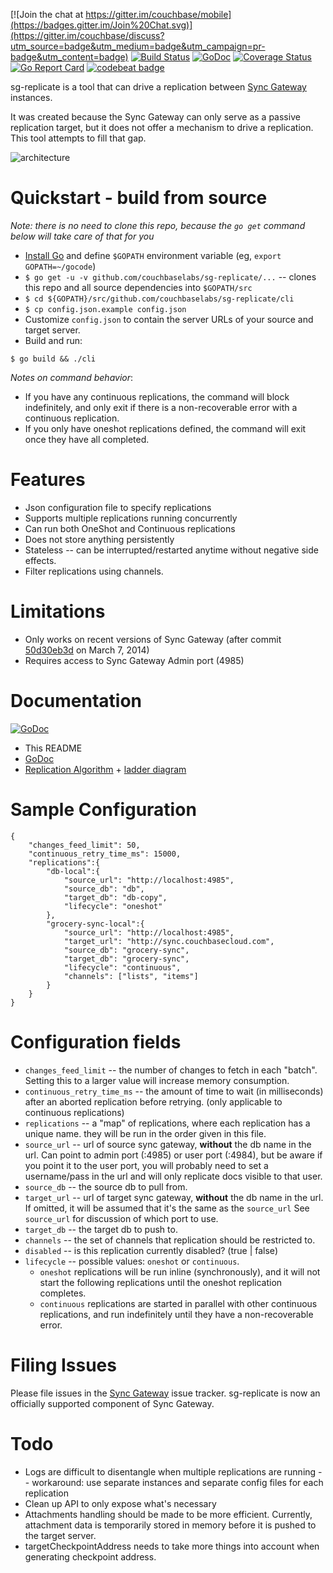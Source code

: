 	
[![Join the chat at https://gitter.im/couchbase/mobile](https://badges.gitter.im/Join%20Chat.svg)](https://gitter.im/couchbase/discuss?utm_source=badge&utm_medium=badge&utm_campaign=pr-badge&utm_content=badge) [![Build Status](http://drone.couchbase.io/api/badges/couchbaselabs/sg-replicate/status.svg)](http://drone.couchbase.io/couchbaselabs/sg-replicate) [![GoDoc](https://godoc.org/github.com/couchbaselabs/sg-replicate?status.png)](https://godoc.org/github.com/couchbaselabs/sg-replicate) [![Coverage Status](https://coveralls.io/repos/couchbaselabs/sg-replicate/badge.svg?branch=master)](https://coveralls.io/r/couchbaselabs/sg-replicate?branch=master) [![Go Report Card](https://goreportcard.com/badge/github.com/couchbaselabs/sg-replicate)](https://goreportcard.com/report/github.com/couchbaselabs/sg-replicate) [![codebeat badge](https://codebeat.co/badges/7bd2f9ec-1313-421f-aa32-aa7fb7026432)](https://codebeat.co/projects/github-com-couchbaselabs-sg-replicate)

sg-replicate is a tool that can drive a replication between [Sync Gateway](https://github.com/couchbase/sync_gateway) instances.  

It was created because the Sync Gateway can only serve as a passive replication target, but it does not offer a mechanism to drive a replication.  This tool attempts to fill that gap.

![architecture](http://tleyden-misc.s3.amazonaws.com/blog_images/sg-replicate-architecture.png)

# Quickstart - build from source

*Note: there is no need to clone this repo, because the `go get` command below will take care of that for you*

* [Install Go](http://golang.org/doc/install) and define `$GOPATH` environment variable (eg, `export GOPATH=~/gocode`)
* `$ go get -u -v github.com/couchbaselabs/sg-replicate/...` -- clones this repo and all source dependencies into `$GOPATH/src`
* `$ cd ${GOPATH}/src/github.com/couchbaselabs/sg-replicate/cli`
* `$ cp config.json.example config.json`
* Customize `config.json` to contain the server URLs of your source and target server.
* Build and run:

```
$ go build && ./cli
```

*Notes on command behavior*:

* If you have any continuous replications, the command will block indefinitely, and only exit if there is a non-recoverable error with a continuous replication.
* If you only have oneshot replications defined, the command will exit once they have all completed.

# Features

* Json configuration file to specify replications
* Supports multiple replications running concurrently 
* Can run both OneShot and Continuous replications
* Does not store anything persistently
* Stateless -- can be interrupted/restarted anytime without negative side effects.
* Filter replications using channels.

# Limitations

* Only works on recent versions of Sync Gateway (after commit [50d30eb3d](https://github.com/couchbase/sync_gateway/commit/50d30eb3d) on March 7, 2014)
* Requires access to Sync Gateway Admin port (4985)
	
# Documentation

[![GoDoc](https://godoc.org/github.com/couchbaselabs/sg-replicate?status.png)](https://godoc.org/github.com/couchbaselabs/sg-replicate)

* This README
* [GoDoc](http://godoc.org/github.com/couchbaselabs/sg-replicate)
* [Replication Algorithm](https://github.com/couchbaselabs/TouchDB-iOS/wiki/Replication-Algorithm) + [ladder diagram](http://cl.ly/image/1v013o210345)

# Sample Configuration

```
{
    "changes_feed_limit": 50,
    "continuous_retry_time_ms": 15000,
    "replications":{
        "db-local":{
            "source_url": "http://localhost:4985",
            "source_db": "db",
            "target_db": "db-copy",
            "lifecycle": "oneshot"
        },
        "grocery-sync-local":{
            "source_url": "http://localhost:4985",
            "target_url": "http://sync.couchbasecloud.com",
            "source_db": "grocery-sync",
            "target_db": "grocery-sync",
            "lifecycle": "continuous",
            "channels": ["lists", "items"]
        }
    }
}
```

# Configuration fields

* `changes_feed_limit` -- the number of changes to fetch in each "batch".  Setting this to a larger value will increase memory consumption.
* `continuous_retry_time_ms` -- the amount of time to wait (in milliseconds) after an aborted replication before retrying.  (only applicable to continuous replications)
* `replications` -- a "map" of replications, where each replication has a unique name.  they will be run in the order given in this file.
* `source_url` -- url of source sync gateway, **without** the db name in the url.  Can point to admin port (:4985) or user port (:4984), but be aware if you point it to the user port, you will probably need to set a username/pass in the url and will only replicate docs visible to that user.
* `source_db` -- the source db to pull from.
* `target_url` -- url of target sync gateway, **without** the db name in the url.  If omitted, it will be assumed that it's the same as the `source_url`  See `source_url` for discussion of which port to use.
* `target_db` -- the target db to push to.  
* `channels` -- the set of channels that replication should be restricted to.
* `disabled` -- is this replication currently disabled?  (true | false)
* `lifecycle` -- possible values: `oneshot` or `continuous`.  
     * `oneshot` replications will be run inline (synchronously), and it will not start the following replications until the oneshot replication completes.  
     * `continuous` replications are started in parallel with other continuous replications, and run indefinitely until they have a non-recoverable error.

# Filing Issues

Please file issues in the [Sync Gateway](https://github.com/couchbase/sync_gateway/issues) issue tracker.  sg-replicate is now an officially supported component of Sync Gateway.

# Todo

* Logs are difficult to disentangle when multiple replications are running -- workaround: use separate instances and separate config files for each replication
* Clean up API to only expose what's necessary
* Attachments handling should be made to be more efficient.  Currently, attachment data is temporarily stored in memory before it is pushed to the target server.
* targetCheckpointAddress needs to take more things into account when generating checkpoint address.
